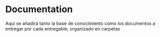 # Documentation
Aquí se añadirá tanto la base de conocimiento como los documentos a entregar por cada entregable, organizado en carpetas
